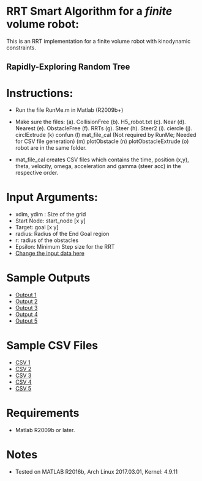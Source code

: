 # RRT Smart Algorithm for a _finite_ volume robot:
This is an RRT implementation for a finite volume robot with kinodynamic constraints.

## Rapidly-Exploring Random Tree

 
Instructions:
============
 - Run the file RunMe.m in Matlab (R2009b+)
 - Make sure the files:
 	(a). CollisionFree
 	(b). H5_robot.txt
 	(c). Near
 	(d). Nearest
 	(e). ObstacleFree
 	(f). RRTs
 	(g). Steer
 	(h). Steer2
  (i). ciercle
  (j). circlExtrude
  (k) confun
  (l) mat_file_cal (Not required by RunMe; Needed for CSV file generation)
  (m) plotObstacle
  (n) plotObstacleExtrude
  (o) robot
 	are in the same folder.

- mat_file_cal creates CSV files which contains the time, position (x,y), theta, velocity, omega, acceleration and gamma (steer acc) in the respective order.

Input Arguments:
================
- xdim, ydim : Size of the grid
- Start Node: start_node [x y]
- Target: goal [x y]
- radius: Radius of the End Goal region
- r: radius of the obstacles
- Epsilon: Minimum Step size for the RRT
- [Change the input data here](RunMe.m)


Sample Outputs
=======
- [Output 1](Output/1.jpg)
- [Output 2](Output/2.jpg)
- [Output 3](Output/3.jpg)
- [Output 4](Output/4.jpg)
- [Output 5](Output/5.jpg)

Sample CSV Files
=======
- [CSV 1](CSV_files/Problem1.csv)
- [CSV 2](CSV_files/Problem2.csv)
- [CSV 3](CSV_files/Problem3.csv)
- [CSV 4](CSV_files/Problem4.csv)
- [CSV 5](CSV_files/Problem5.csv)

Requirements
============
- Matlab R2009b or later.

Notes
=======
- Tested on MATLAB R2016b, Arch Linux 2017.03.01, Kernel: 4.9.11
